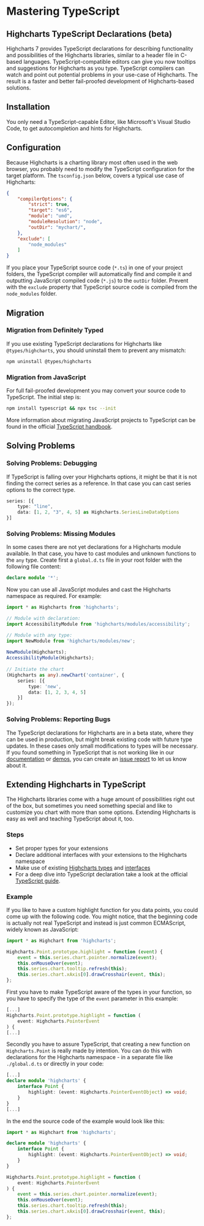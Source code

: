 # Mastering TypeScript

## Highcharts TypeScript Declarations (beta)

Highcharts 7 provides TypeScript declarations for describing functionality and possibilities of the Highcharts libraries, similar to a header file in C-based languages. TypeScript-compatible editors can give you now tooltips and suggestions for Highcharts as you type. TypeScript compilers can watch and point out potential problems in your use-case of Highcharts. The result is a faster and better fail-proofed development of Highcharts-based solutions.

## Installation
You only need a TypeScript-capable Editor, like Microsoft's Visual Studio Code, to get autocompletion and hints for Highcharts.

## Configuration
Because Highcharts is a charting library most often used in the web browser, you probably need to modify the TypeScript configuration for the target platform. The `tsconfig.json` below, covers a typical use case of Highcharts:
```json
{
    "compilerOptions": {
        "strict": true,
        "target": "es6",
        "module": "umd",
        "moduleResolution": "node",
        "outDir": "mychart/",
    },
    "exclude": [
        "node_modules"
    ]
}
```

If you place your TypeScript source code (`*.ts`) in one of your project folders, the TypeScript compiler will automatically find and compile it and outputting JavaScript compiled code (`*.js`) to the `outDir` folder. Prevent with the `exclude` property that TypeScript source code is compiled from the `node_modules` folder.

## Migration

### Migration from Definitely Typed
If you use existing TypeScript declarations for Highcharts like `@types/highcharts`, you should uninstall them to prevent any mismatch:
```sh
npm uninstall @types/highcharts
```

### Migration from JavaScript
For full fail-proofed development you may convert your source code to TypeScript. The initial step is:
```sh
npm install typescript && npx tsc --init
```

More information about migrating JavaScript projects to TypeScript can be found in the official [TypeScript handbook](http://www.typescriptlang.org/docs/handbook/migrating-from-javascript.html).

## Solving Problems

### Solving Problems: Debugging
If TypeScript is falling over your Highcharts options, it might be that it is not finding the correct series as a reference. In that case you can cast series options to the correct type.
```ts
series: [{
    type: "line",
    data: [1, 2, "3", 4, 5] as Highcharts.SeriesLineDataOptions
}]
```

### Solving Problems: Missing Modules
In some cases there are not yet declarations for a Highcharts module available. In that case, you have to cast modules and unknown functions to the `any` type. Create first a `global.d.ts` file in your root folder with the following file content:
```ts
declare module '*';
```

Now you can use all JavaScript modules and cast the Highcharts namespace as required. For example:
```ts
import * as Highcharts from 'highcharts';

// Module with declaration:
import AccessibilityModule from 'highcharts/modules/accessibility';

// Module with any type:
import NewModule from 'highcharts/modules/new';
    
NewModule(Highcharts);
AccessibilityModule(Highcharts);
    
// Initiate the chart
(Highcharts as any).newChart('container', {
    series: [{
        type: 'new',
        data: [1, 2, 3, 4, 5]
    }]
});
```

### Solving Problems: Reporting Bugs
The TypeScript declarations for Highcharts are in a beta state, where they can be used in production, but might break existing code with future type updates. In these cases only small modifications to types will be necessary. If you found something in TypeScript that is not working like in our [documentation](https://api.highcharts.com/) or [demos](https://www.highcharts.com/demo), you can create an [issue report](https://github.com/highcharts/highcharts/issues) to let us know about it.

## Extending Highcharts in TypeScript
The Highcharts libraries come with a huge amount of possibilities right out of the box, but sometimes you need something special and like to customize you chart with more than some options. Extending Highcharts is easy as well and teaching TypeScript about it, too.

### Steps
- Set proper types for your extensions
- Declare additional interfaces with your extensions to the Highcharts namespace
- Make use of existing [Highcharts types](https://api.highcharts.com/class-reference/Highcharts) and [interfaces](https://api.highcharts.com/class-reference/Highcharts.Dictionary_T_)
- For a deep dive into TypeScript declaration take a look at the official [TypeScript guide](http://www.typescriptlang.org/docs/handbook/declaration-files/deep-dive.html).

### Example
If you like to have a custom highlight function for you data points, you could come up with the following code. You might notice, that the beginning code is actually not real TypeScript and instead is just common ECMAScript, widely known as JavaScript:
```js
import * as Highchart from 'highcharts';

Highcharts.Point.prototype.highlight = function (event) {
    event = this.series.chart.pointer.normalize(event);
    this.onMouseOver(event);
    this.series.chart.tooltip.refresh(this);
    this.series.chart.xAxis[0].drawCrosshair(event, this);
};
```

First you have to make TypeScript aware of the types in your function, so you have to specify the type of the `event` parameter in this example:
```ts
[...]
Highcharts.Point.prototype.highlight = function (
    event: Highcharts.PointerEvent
) {
[...]
```

Secondly you have to assure TypeScript, that creating a new function on `Highcharts.Point` is really made by intention. You can do this with declarations for the Highcharts namespace - in a separate file like `./global.d.ts` or directly in your code:
```ts
[...]
declare module 'highcharts' {
    interface Point {
        highlight: (event: Highcharts.PointerEventObject) => void;
    }
}
[...]
```

In the end the source code of the example would look like this:
```ts
import * as Highchart from 'highcharts';

declare module 'highcharts' {
    interface Point {
        highlight: (event: Highcharts.PointerEventObject) => void;
    }
}

Highcharts.Point.prototype.highlight = function (
    event: Highcharts.PointerEvent
) {
    event = this.series.chart.pointer.normalize(event);
    this.onMouseOver(event);
    this.series.chart.tooltip.refresh(this);
    this.series.chart.xAxis[0].drawCrosshair(event, this);
};
```